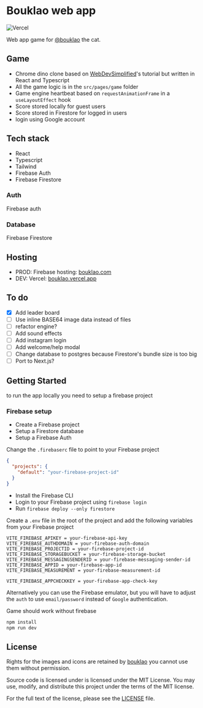 # Bouklao web app

![Vercel](https://vercelbadge.vercel.app/api/seifmegahed/bouklao)

Web app game for [@bouklao](https://www.instagram.com/bouklao) the cat.

## Game
* Chrome dino clone based on [WebDevSimplified](https://github.com/WebDevSimplified/chrome-dino-game-clone)'s tutorial but written in React and Typescript
* All the game logic is in the `src/pages/game` folder
* Game engine heartbeat based on `requestAnimationFrame` in a `useLayoutEffect` hook
* Score stored locally for guest users
* Score stored in Firestore for logged in users
* login using Google account

## Tech stack
* React
* Typescript
* Tailwind
* Firebase Auth
* Firebase Firestore

### Auth
Firebase auth

### Database
Firebase Firestore

## Hosting
* PROD: Firebase hosting: [bouklao.com](https://www.bouklao.com)
* DEV: Vercel: [bouklao.vercel.app](https://bouklao.vercel.app)

## To do
- [x] Add leader board
- [ ] Use inline BASE64 image data instead of files
- [ ] refactor engine?
- [ ] Add sound effects
- [ ] Add instagram login
- [ ] Add welcome/help modal
- [ ] Change database to postgres because Firestore's bundle size is too big
- [ ] Port to Next.js?

## Getting Started

to run the app locally you need to setup a firebase project

### Firebase setup
* Create a Firebase project
* Setup a Firestore database
* Setup a Firebase Auth

Change the `.firebaserc` file to point to your Firebase project

```json
{
  "projects": {
    "default": "your-firebase-project-id"
  }
}
```

* Install the Firebase CLI
* Login to your Firebase project using `firebase login`
* Run `firebase deploy --only firestore`



Create a `.env` file in the root of the project and add the following variables from your Firebase project

```env
VITE_FIREBASE_APIKEY = your-firebase-api-key
VITE_FIREBASE_AUTHDOMAIN = your-firebase-auth-domain
VITE_FIREBASE_PROJECTID = your-firebase-project-id
VITE_FIREBASE_STORAGEBUCKET = your-firebase-storage-bucket
VITE_FIREBASE_MESSAGINGSENDERID = your-firebase-messaging-sender-id
VITE_FIREBASE_APPID = your-firebase-app-id
VITE_FIREBASE_MEASUREMENT = your-firebase-measurement-id

VITE_FIREBASE_APPCHECKKEY = your-firebase-app-check-key
```

Alternatively you can use the Firebase emulator, but you will have to adjust the `auth` to use `email/password` instead of `Google` authentication.


Game should work without firebase

```bash
npm install
npm run dev
```

## License
Rights for the images and icons are retained by [bouklao](https://www.instagram.com/bouklao) you cannot use them without permission.

Source code is licensed under is licensed under the MIT License. You may use, modify, and distribute this project under the terms of the MIT license.

For the full text of the license, please see the [LICENSE](https://github.com/seifmegahed/bouklao/blob/main/LICENSE) file.

